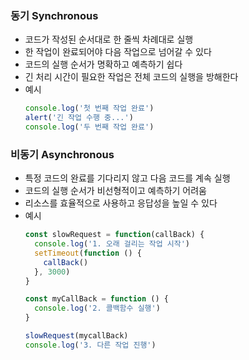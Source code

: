 ### 동기 Synchronous
- 코드가 작성된 순서대로 한 줄씩 차례대로 실행
- 한 작업이 완료되어야 다음 작업으로 넘어갈 수 있다
- 코드의 실행 순서가 명확하고 예측하기 쉽다
- 긴 처리 시간이 필요한 작업은 전체 코드의 실행을 방해한다
- 예시
  ```js
  console.log('첫 번째 작업 완료')
  alert('긴 작업 수행 중...')
  console.log('두 번째 작업 완료')
  ```

### 비동기 Asynchronous
- 특정 코드의 완료를 기다리지 않고 다음 코드를 계속 실행
- 코드의 실행 순서가 비선형적이고 예측하기 어려움
- 리소스를 효율적으로 사용하고 응답성을 높일 수 있다
- 예시
  ```js
  const slowRequest = function(callBack) {
    console.log('1. 오래 걸리는 작업 시작')
    setTimeout(function () {
      callBack()
    }, 3000)
  }

  const myCallBack = function () {
    console.log('2. 콜백함수 실행')
  }

  slowRequest(mycallBack)
  console.log('3. 다른 작업 진행')
  ```